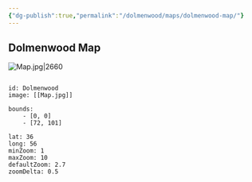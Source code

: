 ```yaml
---
{"dg-publish":true,"permalink":"/dolmenwood/maps/dolmenwood-map/"}
---
```


## Dolmenwood Map

![Map.jpg|2660](/img/user/Dolmenwood/Images/Map.jpg)

```leaflet

id: Dolmenwood
image: [[Map.jpg]]

bounds:
    - [0, 0]
    - [72, 101]

lat: 36
long: 56
minZoom: 1
maxZoom: 10
defaultZoom: 2.7
zoomDelta: 0.5

```



